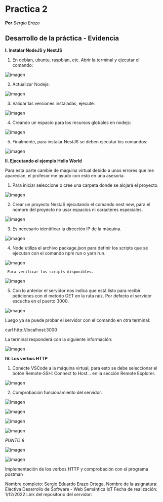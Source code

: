 # Practica 2
**Por** *Sergio Erazo*

## Desarrollo de la práctica - Evidencia
**I. Instalar NodeJS y NestJS**

  1. En debian, ubuntu, raspbian, etc. Abrir la terminal y ejecutar el comando:

![imagen](https://github.com/sergioorteera/Informes_Practicas_IoT/blob/main/Practica_02/Imagenes/1.PNG?raw=true)

  2. Actualizar Nodejs:

![imagen](https://github.com/sergioorteera/Informes_Practicas_IoT/blob/main/Practica_02/Imagenes/2.PNG?raw=true)

  3. Validar las versiones instaladas, ejecute:

![imagen](https://github.com/sergioorteera/Informes_Practicas_IoT/blob/main/Practica_02/Imagenes/3.PNG?raw=true)

  4. Creando un espacio para los recursos globales en nodejs:

![imagen](https://github.com/sergioorteera/Informes_Practicas_IoT/blob/main/Practica_02/Imagenes/4.PNG?raw=true)

  5. Finalmente, para instalar NestJS se deben ejecutar los comandos:

![imagen](https://github.com/sergioorteera/Informes_Practicas_IoT/blob/main/Practica_02/Imagenes/5.PNG?raw=true)

**II. Ejecutando el ejemplo Hello World**

  Para esta parte cambie de maquina virtual debido a unos errores que me aparecían, el profesor me ayudo con esto en una asesoría.
   
  1. Para iniciar seleccione o cree una carpeta donde se alojará el proyecto.
  
![imagen](https://github.com/sergioorteera/Informes_Practicas_IoT/blob/main/Practica_02/Imagenes/6.PNG?raw=true)
  
  2. Crear un proyecto NestJS ejecutando el comando nest new, para el nombre del proyecto no usar espacios ni caracteres especiales.
  
![imagen](https://github.com/sergioorteera/Informes_Practicas_IoT/blob/main/Practica_02/Imagenes/7.PNG?raw=true)
  
  3. Es necesario identificar la dirección IP de la máquina.  
  
![imagen](https://github.com/sergioorteera/Informes_Practicas_IoT/blob/main/Practica_02/Imagenes/8.PNG?raw=true)
  
  4. Node utiliza el archivo package.json para definir los scripts que se ejecutan con el comando npm run o yarn run.
  
![imagen](https://github.com/sergioorteera/Informes_Practicas_IoT/blob/main/Practica_02/Imagenes/9.PNG?raw=true)
  
     Para verificar los scripts disponibles.
![imagen](https://github.com/sergioorteera/Informes_Practicas_IoT/blob/main/Practica_02/Imagenes/10.PNG?raw=true)
     
  5. Con lo anterior el servidor nos indica que está listo para recibir peticiones con el metodo GET en la ruta raíz. Por defecto el servidor escucha en el        puerto 3000.

![imagen](https://github.com/sergioorteera/Informes_Practicas_IoT/blob/main/Practica_02/Imagenes/11.PNG?raw=true)

Luego ya se puede probar el servidor con el comando en otra terminal:

  curl http://localhost:3000
  
La terminal responderá con la siguiente información:

![imagen](https://github.com/sergioorteera/Informes_Practicas_IoT/blob/main/Practica_02/Imagenes/12.PNG?raw=true)

**IV. Los verbos HTTP**
  1. Conecte VSCode a la máquina virtual, para esto se debe seleccionar el botón Remote-SSH: Connect to Host... en la sección Remote Explorer.

![imagen](https://github.com/sergioorteera/Informes_Practicas_IoT/blob/main/Practica_02/Imagenes/14.PNG?raw=true)

  2. Comprobación funcionamiento del servidor.

![imagen](https://github.com/sergioorteera/Informes_Practicas_IoT/blob/main/Practica_02/Imagenes/15.PNG?raw=true)

![imagen](https://github.com/sergioorteera/Informes_Practicas_IoT/blob/main/Practica_02/Imagenes/16.PNG?raw=true)

![imagen](https://github.com/sergioorteera/Informes_Practicas_IoT/blob/main/Practica_02/Imagenes/17.PNG?raw=true)

![imagen](https://github.com/sergioorteera/Informes_Practicas_IoT/blob/main/Practica_02/Imagenes/18.PNG?raw=true)

*PUNTO 8*

![imagen](https://github.com/sergioorteera/Informes_Practicas_IoT/blob/main/Practica_02/Imagenes/19.PNG?raw=true)

![imagen](https://github.com/sergioorteera/Informes_Practicas_IoT/blob/main/Practica_02/Imagenes/20.PNG?raw=true)

 Implementación de los verbos HTTP y comprobación con el programa postman

 Nombre completo: Sergio Eduardo Erazo Ortega.
 Nombre de la asignatura: Electiva Desarrollo de Software - Web Semántica loT
 Fecha de realización: 1/12/2022
 Link del repositorio del servidor: 

